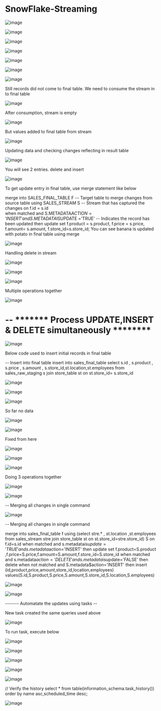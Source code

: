 # SnowFlake-Streaming

![image](https://github.com/user-attachments/assets/a7694054-4000-4597-b9da-e3f69dbb4dc5)




![image](https://github.com/user-attachments/assets/72ef2e08-a4c3-47d5-a4fb-d9ccac7ceaba)


![image](https://github.com/user-attachments/assets/b81a82ab-bdaf-4f35-b60c-b2f9e7913205)


![image](https://github.com/user-attachments/assets/40172f2a-299a-4aca-a931-b8bf110e1207)


![image](https://github.com/user-attachments/assets/e1342aa5-2c00-4eeb-8234-44bb64d1a59e)


![image](https://github.com/user-attachments/assets/b31bedd0-ba90-4724-a19f-992c22d8c2ce)

![image](https://github.com/user-attachments/assets/e9304b89-51a7-4d22-9c6d-479460c9ebb3)


Still records did not come to final table. We need to consume the stream in to final table

![image](https://github.com/user-attachments/assets/37511d7a-3395-4145-8708-9862eb9a405a)


After consumption, stream is empty

![image](https://github.com/user-attachments/assets/a1cf7491-5072-4ca3-b080-a609dabe1489)

But values added to final table from stream


![image](https://github.com/user-attachments/assets/bae5e77e-e6ec-4cac-9397-4fac61edb8e8)


Updating data and checking changes reflecting in result table




![image](https://github.com/user-attachments/assets/eb98af1c-3d9e-4dae-a349-dbab975ba139)

You will see 2 entries. delete and insert

![image](https://github.com/user-attachments/assets/e3f8a4ea-a60e-4b51-9a65-6216c091c8a0)

To get update entry in final table, use merge statement like below

merge into SALES_FINAL_TABLE F      -- Target table to merge changes from source table
using SALES_STREAM S                -- Stream that has captured the changes
   on  f.id = s.id                 
when matched 
    and S.METADATA$ACTION ='INSERT'
    and S.METADATA$ISUPDATE ='TRUE'        -- Indicates the record has been updated 
    then update 
    set f.product = s.product,
        f.price = s.price,
        f.amount= s.amount,
        f.store_id=s.store_id;
You can see banana is updated with potato in final table using merge

![image](https://github.com/user-attachments/assets/7996396c-747c-4804-83fc-37611905f523)


Handling delete in stream

![image](https://github.com/user-attachments/assets/cb058918-c145-4cf8-877b-61b39ce5101d)

![image](https://github.com/user-attachments/assets/4d7a45d6-2ad1-4057-aad6-58ab0d0497c3)

![image](https://github.com/user-attachments/assets/7ca9b712-d05e-443d-b6f6-b6a84a0fc125)


Multiple operations together

![image](https://github.com/user-attachments/assets/7eca6e18-9988-4802-806e-e7f9af18c630)

# -- ******* Process UPDATE,INSERT & DELETE simultaneously  ********   
![image](https://github.com/user-attachments/assets/76bc8614-fdc6-434b-bb79-961dcd52538c)

Below code used to insert initial records in final table

-- Insert into final table
  insert into sales_final_table 
  select s.id ,
  s.product ,
  s.price ,
  s.amount ,
  s.store_id,st.location,st.employees from 
  sales_raw_staging s join store_table st on st.store_id= s.store_id

![image](https://github.com/user-attachments/assets/4363d2b6-1140-4f91-b6e0-1d4a283d145c)

![image](https://github.com/user-attachments/assets/612f28e3-ff1f-4d5a-b2be-51fff41b246f)

![image](https://github.com/user-attachments/assets/0c3e5f10-b684-4e58-89eb-1c7f24129c03)


So far no data

![image](https://github.com/user-attachments/assets/7c2a9011-17d5-4eae-bb6c-6be505cb14a4)




![image](https://github.com/user-attachments/assets/1ca7af3e-0c36-4bdc-9f1f-5a118571d0df)


Fixed from here

![image](https://github.com/user-attachments/assets/b1fd9bf4-5f57-48ac-9c78-2604822e3067)

![image](https://github.com/user-attachments/assets/d2898c78-26d6-4061-92a2-a2696e247d25)

![image](https://github.com/user-attachments/assets/9961a412-b66c-49df-aa2c-9e8bb8b6213b)

Doing 3 operations together

![image](https://github.com/user-attachments/assets/ff55c6e0-80ce-4ead-9caa-35d646c3c3db)

![image](https://github.com/user-attachments/assets/77d5c731-4cef-4def-8049-40702a348c37)


-- Merging all changes in single command

![image](https://github.com/user-attachments/assets/d8a24fd2-8440-4ca4-9159-c4d9196802f5)


-- Merging all changes in single command

merge into sales_final_table f using
(select stre.* , st.location ,st.employees from sales_stream stre join store_table st on st.store_id=stre.store_id) S
on f.id=s.id
when matched
and s.metadata$isupdate='TRUE' and s.metadata$action='INSERT'
then update
set  f.product=S.product ,f.price=S.price,f.amount=S.amount,f.store_id=S.store_id
when matched
and s.metadata$action='DELETE' and s.metadata$isupdate='FALSE'
then delete
when not matched
and S.metadata$action='INSERT' then
insert (id,product,price,amount,store_id,location,employees) values(S.id,S.product,S.price,S.amount,S.store_id,S.location,S.employees)


![image](https://github.com/user-attachments/assets/d6570ebb-a100-4852-a2dd-61ecc72c4fde)


![image](https://github.com/user-attachments/assets/34afe670-fd92-4357-8eeb-7537e1ec59b2)


------- Automatate the updates using tasks --

New task created the same queries used above

![image](https://github.com/user-attachments/assets/3031394e-a86e-4a07-af0d-f6d2eb7d2954)

To run task, execute below


![image](https://github.com/user-attachments/assets/fa7e9b4c-2494-4fd5-bedf-be126fcb4e1c)



![image](https://github.com/user-attachments/assets/7712765c-ec23-444f-ab2d-e6fe2676c97d)



![image](https://github.com/user-attachments/assets/4a433592-7e9f-4943-86a3-482a3f9db4fe)


![image](https://github.com/user-attachments/assets/59b0a986-cade-4c25-abcc-a7c8f36cd56a)



![image](https://github.com/user-attachments/assets/c55631ff-4a64-4117-8e84-97ef445561d1)


// Verify the history
select *
from table(information_schema.task_history())
order by name asc,scheduled_time desc;





![image](https://github.com/user-attachments/assets/1d78b7ae-6237-4223-a221-93226da5f7aa)





        










